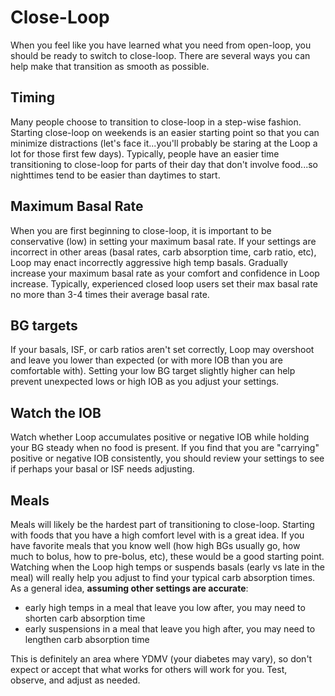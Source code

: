# Close-Loop

When you feel like you have learned what you need from open-loop, you should be ready to switch to close-loop.  There are several ways you can help make that transition as smooth as possible.  

## Timing

Many people choose to transition to close-loop in a step-wise fashion.  Starting close-loop on weekends is an easier starting point so that you can minimize distractions (let's face it...you'll probably be staring at the Loop a lot for those first few days). Typically, people have an easier time transitioning to close-loop for parts of their day that don't involve food...so nighttimes tend to be easier than daytimes to start.

## Maximum Basal Rate

When you are first beginning to close-loop, it is important to be conservative (low) in setting your maximum basal rate.  If your settings are incorrect in other areas (basal rates, carb absorption time, carb ratio, etc), Loop may enact incorrectly aggressive high temp basals.  Gradually increase your maximum basal rate as your comfort and confidence in Loop increase.  Typically, experienced closed loop users set their max basal rate no more than 3-4 times their average basal rate.  

## BG targets

If your basals, ISF, or carb ratios aren't set correctly, Loop may overshoot and leave you lower than expected (or with more IOB than you are comfortable with).  Setting your low BG target slightly higher can help prevent unexpected lows or high IOB as you adjust your settings.

## Watch the IOB

Watch whether Loop accumulates positive or negative IOB while holding your BG steady when no food is present.  If you find that you are "carrying" positive or negative IOB consistently, you should review your settings to see if perhaps your basal or ISF needs adjusting.

## Meals

Meals will likely be the hardest part of transitioning to close-loop.  Starting with foods that you have a high comfort level with is a great idea.  If you have favorite meals that you know well (how high BGs usually go, how much to bolus, how to pre-bolus, etc), these would be a good starting point.  Watching when the Loop high temps or suspends basals (early vs late in the meal) will really help you adjust to find your typical carb absorption times.  As a general idea, **assuming other settings are accurate**:

* early high temps in a meal that leave you low after, you may need to shorten carb absorption time
* early suspensions in a meal that leave you high after, you may need to lengthen carb absorption time

This is definitely an area where YDMV (your diabetes may vary), so don't expect or accept that what works for others will work for you.  Test, observe, and adjust as needed.
